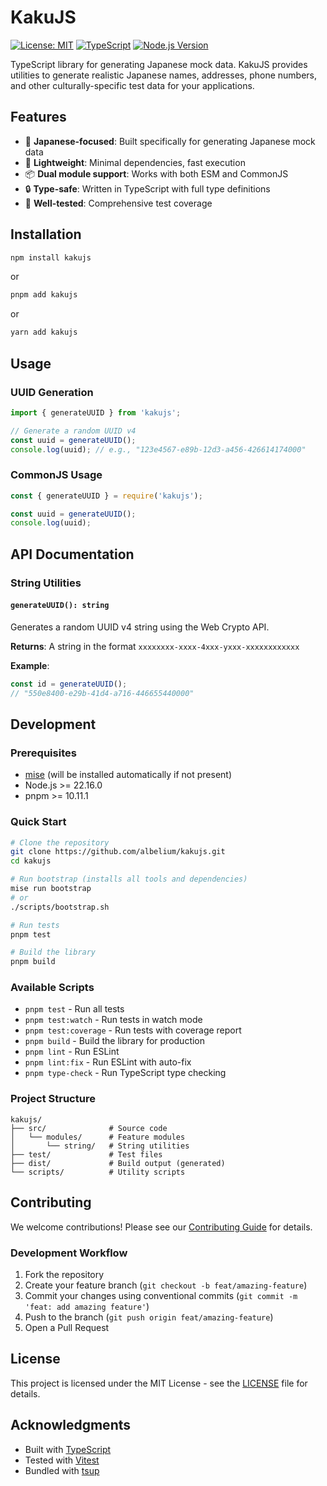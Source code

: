 # KakuJS

[![License: MIT](https://img.shields.io/badge/License-MIT-yellow.svg)](https://opensource.org/licenses/MIT)
[![TypeScript](https://img.shields.io/badge/TypeScript-5.8-blue.svg)](https://www.typescriptlang.org/)
[![Node.js Version](https://img.shields.io/badge/node-%3E%3D22.16.0-brightgreen.svg)](https://nodejs.org/)

TypeScript library for generating Japanese mock data. KakuJS provides utilities to generate realistic Japanese names, addresses, phone numbers, and other culturally-specific test data for your applications.

## Features

- 🎌 **Japanese-focused**: Built specifically for generating Japanese mock data
- 🚀 **Lightweight**: Minimal dependencies, fast execution
- 📦 **Dual module support**: Works with both ESM and CommonJS
- 🔒 **Type-safe**: Written in TypeScript with full type definitions
- 🧪 **Well-tested**: Comprehensive test coverage

## Installation

```bash
npm install kakujs
```

or

```bash
pnpm add kakujs
```

or

```bash
yarn add kakujs
```

## Usage

### UUID Generation

```typescript
import { generateUUID } from 'kakujs';

// Generate a random UUID v4
const uuid = generateUUID();
console.log(uuid); // e.g., "123e4567-e89b-12d3-a456-426614174000"
```

### CommonJS Usage

```javascript
const { generateUUID } = require('kakujs');

const uuid = generateUUID();
console.log(uuid);
```

## API Documentation

### String Utilities

#### `generateUUID(): string`

Generates a random UUID v4 string using the Web Crypto API.

**Returns**: A string in the format `xxxxxxxx-xxxx-4xxx-yxxx-xxxxxxxxxxxx`

**Example**:
```typescript
const id = generateUUID();
// "550e8400-e29b-41d4-a716-446655440000"
```

## Development

### Prerequisites

- [mise](https://mise.jdx.dev/) (will be installed automatically if not present)
- Node.js >= 22.16.0
- pnpm >= 10.11.1

### Quick Start

```bash
# Clone the repository
git clone https://github.com/albelium/kakujs.git
cd kakujs

# Run bootstrap (installs all tools and dependencies)
mise run bootstrap
# or
./scripts/bootstrap.sh

# Run tests
pnpm test

# Build the library
pnpm build
```

### Available Scripts

- `pnpm test` - Run all tests
- `pnpm test:watch` - Run tests in watch mode
- `pnpm test:coverage` - Run tests with coverage report
- `pnpm build` - Build the library for production
- `pnpm lint` - Run ESLint
- `pnpm lint:fix` - Run ESLint with auto-fix
- `pnpm type-check` - Run TypeScript type checking

### Project Structure

```
kakujs/
├── src/              # Source code
│   └── modules/      # Feature modules
│       └── string/   # String utilities
├── test/             # Test files
├── dist/             # Build output (generated)
└── scripts/          # Utility scripts
```

## Contributing

We welcome contributions! Please see our [Contributing Guide](CONTRIBUTING.md) for details.

### Development Workflow

1. Fork the repository
2. Create your feature branch (`git checkout -b feat/amazing-feature`)
3. Commit your changes using conventional commits (`git commit -m 'feat: add amazing feature'`)
4. Push to the branch (`git push origin feat/amazing-feature`)
5. Open a Pull Request

## License

This project is licensed under the MIT License - see the [LICENSE](LICENSE) file for details.

## Acknowledgments

- Built with [TypeScript](https://www.typescriptlang.org/)
- Tested with [Vitest](https://vitest.dev/)
- Bundled with [tsup](https://tsup.egoist.dev/)